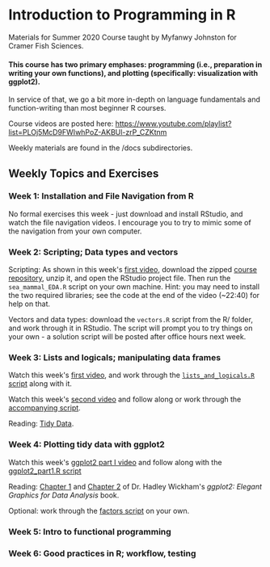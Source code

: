 # Introduction to Programming in R

Materials for Summer 2020 Course taught by Myfanwy Johnston for Cramer Fish Sciences.

#### This course has two primary emphases: programming (i.e., preparation in writing your own functions), and plotting (specifically: visualization with ggplot2).

In service of that, we go a bit more in-depth on language fundamentals and function-writing than most beginner R courses.

Course videos are posted here: https://www.youtube.com/playlist?list=PLOj5McD9FWIwhPoZ-AKBUl-zrP_CZKtnm

Weekly materials are found in the /docs subdirectories.


## Weekly Topics and Exercises

### Week 1: Installation and File Navigation from R

No formal exercises this week - just download and install RStudio, and watch the file navigation videos.  I encourage you to try to mimic some of the navigation from your own computer.

### Week 2: Scripting; Data types and vectors

Scripting: As shown in this week's [first video](https://youtu.be/R8CvvIiuV0I), download the zipped [course repository](https://github.com/fishsciences/2020-R-Course), unzip it, and open the RStudio project file.  Then run the `sea_mammal_EDA.R` script on your own machine.  Hint: you may need to install the two required libraries; see the code at the end of the video (~22:40) for help on that.

Vectors and data types: download the `vectors.R` script from the R/ folder, and work through it in RStudio.  The script will prompt you to try things on your own - a solution script will be posted after office hours next week.


### Week 3: Lists and logicals; manipulating data frames

Watch this week's [first video](https://youtu.be/2ynMVYad2HI), and work through the [`lists_and_logicals.R` script](https://github.com/fishsciences/2020-R-Course/blob/8a12c753a34f36cc8c2a103f672a514b5c97f157/R/lists_and_logicals.R) along with it.

Watch this week's [second video](https://youtu.be/8X_ljnlcxtI) and follow along or work through the [accompanying script](https://github.com/fishsciences/2020-R-Course/blob/master/R/working_with_dataframes.R).

Reading: [Tidy Data](https://vita.had.co.nz/papers/tidy-data.pdf).

### Week 4: Plotting tidy data with ggplot2

Watch this week's [ggplot2 part I video](https://www.youtube.com/watch?v=Dq2g5qNsoiQ) and follow along with the [ggplot2_part1.R script](https://github.com/fishsciences/2020-R-Course/blob/master/R/ggplot2_part1.R)

Reading: [Chapter 1](https://ggplot2-book.org/introduction.html) and [Chapter 2](https://ggplot2-book.org/getting-started.html) of Dr. Hadley Wickham's _ggplot2: Elegant Graphics for Data Analysis_ book.

Optional: work through the [factors script](https://github.com/fishsciences/2020-R-Course/blob/a9e54f5cf8aa173e67df34406b65ee51ede00fb1/R/factors.R) on your own.


### Week 5: Intro to functional programming


### Week 6: Good practices in R; workflow, testing

